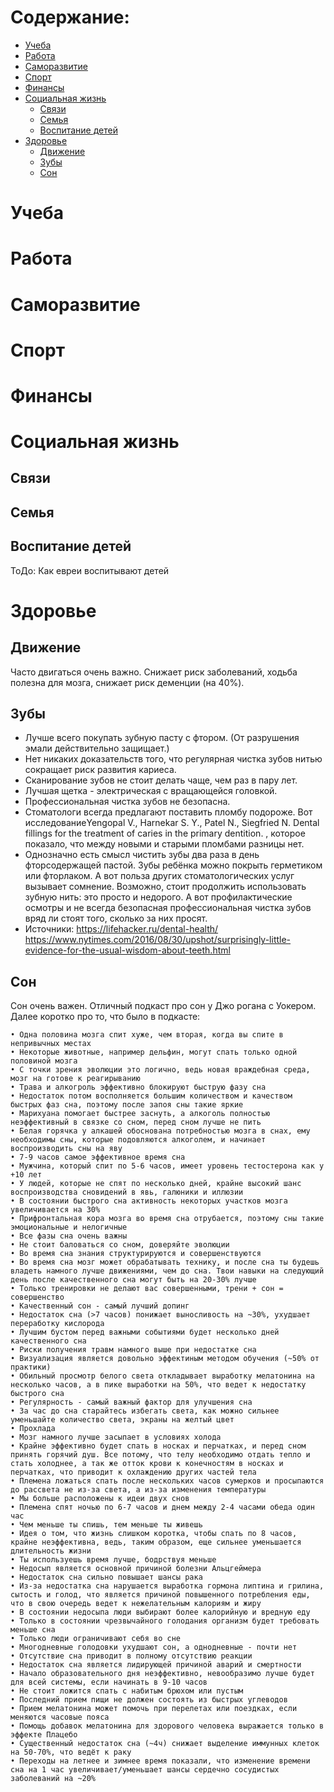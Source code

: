 # Содержание:
* [Учеба](https://github.com/WillHolmes/useful-information/blob/master/README.md#%D1%83%D1%87%D0%B5%D0%B1%D0%B0)  
* [Работа](https://github.com/WillHolmes/useful-information/blob/master/README.md#%D1%80%D0%B0%D0%B1%D0%BE%D1%82%D0%B0)  
* [Саморазвитие](https://github.com/WillHolmes/useful-information/blob/master/README.md#%D1%81%D0%B0%D0%BC%D0%BE%D1%80%D0%B0%D0%B7%D0%B2%D0%B8%D1%82%D0%B8%D0%B5)  
* [Спорт](https://github.com/WillHolmes/useful-information/blob/master/README.md#%D1%81%D0%BF%D0%BE%D1%80%D1%82)  
* [Финансы](https://github.com/WillHolmes/useful-information/blob/master/README.md#%D1%84%D0%B8%D0%BD%D0%B0%D0%BD%D1%81%D1%8B)  
* [Социальная жизнь](https://github.com/WillHolmes/useful-information/blob/master/README.md#%D1%81%D0%BE%D1%86%D0%B8%D0%B0%D0%BB%D1%8C%D0%BD%D0%B0%D1%8F-%D0%B6%D0%B8%D0%B7%D0%BD%D1%8C)  
    * [Связи](https://github.com/WillHolmes/useful-information/blob/master/README.md#%D1%81%D0%B2%D1%8F%D0%B7%D0%B8)  
    * [Семья](https://github.com/WillHolmes/useful-information/blob/master/README.md#%D1%81%D0%B5%D0%BC%D1%8C%D1%8F)  
    * [Воспитание детей](https://github.com/WillHolmes/useful-information/blob/master/README.md#%D0%B2%D0%BE%D1%81%D0%BF%D0%B8%D1%82%D0%B0%D0%BD%D0%B8%D0%B5-%D0%B4%D0%B5%D1%82%D0%B5%D0%B9)  
* [Здоровье](https://github.com/WillHolmes/useful-information/blob/master/README.md#%D0%B7%D0%B4%D0%BE%D1%80%D0%BE%D0%B2%D1%8C%D0%B5)  
    * [Движение](https://github.com/WillHolmes/useful-information/blob/master/README.md#%D0%B4%D0%B2%D0%B8%D0%B6%D0%B5%D0%BD%D0%B8%D0%B5)  
    * [Зубы](https://github.com/WillHolmes/useful-information/blob/master/README.md#%D0%B7%D1%83%D0%B1%D1%8B)  
    * [Сон](https://github.com/WillHolmes/useful-information/blob/master/README.md#%D1%81%D0%BE%D0%BD)  

# Учеба
# Работа
# Саморазвитие
# Спорт
# Финансы
# Социальная жизнь
## Связи
## Семья
## Воспитание детей
ТоДо: Как евреи воспитывают детей
# Здоровье
## Движение
Часто двигаться очень важно. Снижает риск заболеваний, ходьба полезна для мозга, снижает риск деменции (на 40%).
## Зубы
* Лучше всего покупать зубную пасту с фтором. (От разрушения эмали действительно защищает.)
* Нет никаких доказательств того, что регулярная чистка зубов нитью сокращает риск развития кариеса.
* Сканирование зубов не стоит делать чаще, чем раз в пару лет.
* Лучшая щетка - электрическая с вращающейся головкой.
* Профессиональная чистка зубов не безопасна.
* Стоматологи всегда предлагают поставить пломбу подороже. Вот исследованиеYengopal V., Harnekar S. Y., Patel N., Siegfried N. Dental fillings for the treatment of caries in the primary dentition. , которое показало, что между новыми и старыми пломбами разницы нет.
* Однозначно есть смысл чистить зубы два раза в день фторсодержащей пастой. Зубы ребёнка можно покрыть герметиком или фторлаком. А вот польза других стоматологических услуг вызывает сомнение.
Возможно, стоит продолжить использовать зубную нить: это просто и недорого. А вот профилактические осмотры и не всегда безопасная профессиональная чистка зубов вряд ли стоят того, сколько за них просят.
* Источники: https://lifehacker.ru/dental-health/ 
https://www.nytimes.com/2016/08/30/upshot/surprisingly-little-evidence-for-the-usual-wisdom-about-teeth.html
## Сон
Сон очень важен. Отличный подкаст про сон у Джо рогана с Уокером. Далее коротко про то, что было в подкасте:

    • Одна половина мозга спит хуже, чем вторая, когда вы спите в непривычных местах
    • Некоторые животные, например дельфин, могут спать только одной половиной мозга
    • С точки зрения эволюции это логично, ведь новая враждебная среда, мозг на готове к реагирыванию
    • Трава и алкогроль эффективно блокируют быструю фазу сна
    • Недостаток потом восполняется большим количеством и качеством быстрых фаз сна, поэтому после запоя сны такие яркие
    • Марихуана помогает быстрее заснуть, а алкоголь полностью неэффективный в связке со сном, перед сном лучше не пить
    • Белая горячка у алкашей обоснована потребностью мозга в снах, ему необходимы сны, которые подовляются алкоголем, и начинает воспроизводить сны на яву
    • 7-9 часов самое эффективное время сна
    • Мужчина, который спит по 5-6 часов, имеет уровень тестостерона как у +10 лет
    • У людей, которые не спят по несколько дней, крайне высокий шанс воспроизводства сновидений в явь, галюники и иллюзии
    • В состоянии быстрого сна активность некоторых участков мозга увеличивается на 30%
    • Прифронтальная кора мозга во время сна отрубается, поэтому сны такие эмоциональные и нелогичные
    • Все фазы сна очень важны
    • Не стоит баловаться со сном, доверяйте эволюции
    • Во время сна знания структурируются и совершенствуются
    • Во время сна мозг может обрабатывать технику, и после сна ты будешь владеть намного лучше движениями, чем до сна. Твои навыки на следующий день после качественного сна могут быть на 20-30% лучше
    • Только тренировки не делают вас совершенными, трени + сон = совершенство
    • Качественный сон - самый лучший допинг
    • Недостаток сна (>7 часов) понижает выносливость на ~30%, ухудшает переработку кислорода
    • Лучшим бустом перед важными событиями будет несколько дней качественного сна
    • Риски получения травм намного выше при недостатке сна
    • Визуализация является довольно эффектиным методом обучения (~50% от практики)
    • Обильный просмотр белого света откладывает выработку мелатонина на несколько часов, а в пике выработки на 50%, что ведет к недостатку быстрого сна
    • Регулярность - самый важный фактор для улучшения сна
    • За час до сна старайтесь избегать света, как можно сильнее уменьшайте количество света, экраны на желтый цвет
    • Прохлада
    • Мозг намного лучше засыпает в условиях холода
    • Крайне эффективно будет спать в носках и перчатках, и перед сном принять горячий душ. Все потому, что телу необходимо отдать тепло и стать холоднее, а так же отток крови к конечностям в носках и перчатках, что приводит к охлаждению других частей тела
    • Племена ложаться спать после нескольких часов сумерков и просыпаются до рассвета не из-за света, а из-за изменения температуры
    • Мы больше расположены к идеи двух снов
    • Племена спят ночью по 6-7 часов и днем между 2-4 часами обеда один час
    • Чем меньше ты спишь, тем меньше ты живешь
    • Идея о том, что жизнь слишком коротка, чтобы спать по 8 часов, крайне неэффективна, ведь, таким образом, еще сильнее уменьшается длительность жизни
    • Ты используешь время лучше, бодрствуя меньше
    • Недосып является основной причиной болезни Альцгеймера
    • Недостаток сна сильно повышает шансы рака
    • Из-за недостатка сна нарушается выработка гормона липтина и грилина, сытость и голод, что является причиной повышенного потребления еды, что в свою очередь ведет к нежелательным калориям и жиру
    • В состоянии недосыпа люди выбирают более калорийную и вредную еду
    • Только в состоянии чрезвычайного голодания организм будет требовать меньше сна
    • Только люди ограничивают себя во сне
    • Многодневные голодовки ухудшают сон, а однодневные - почти нет
    • Отсутствие сна приводит в полному отсутствию реакции
    • Недостаток сна является лидирующей причиной аварий и смертности
    • Начало образовательного дня неэффективно, невообразимо лучше будет для всей системы, если начинать в 9-10 часов
    • Не стоит ложится спать с набитым брюхом или пустым
    • Последний прием пищи не должен состоять из быстрых углеводов
    • Прием мелатонина может помочь при перелетах или поездках, если меняются часовые пояса
    • Помощь добавок мелатонина для здорового человека выражается только в эффекте Плацебо
    • Существенный недостаток сна (~4ч) снижает выделение иммунных клеток на 50-70%, что ведёт к раку
    • Переходы на летнее и зимнее время показали, что изменение времени сна на 1 час увеличивает/уменьшает шансы сердечно сосудистых заболеваний на ~20%
